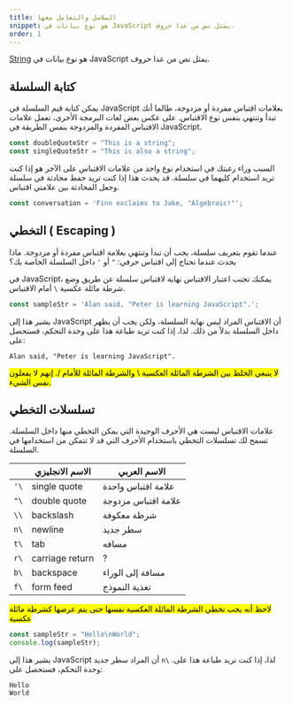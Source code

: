 ```yaml
---
title: السلاسل والتعامل معها
snippet: هو نوع بيانات في JavaScript يمثل نص من عدا حروف. 
order: 1
---
```


[String](https://developer.mozilla.org/en-US/docs/Web/JavaScript/Reference/Global_Objects/String)
هو نوع بيانات في JavaScript يمثل نص من عدا حروف.

## كتابة السلسلة

يمكن كتابة قيم السلسلة في JavaScript بعلامات اقتباس مفردة أو مزدوجة، طالما أنك
تبدأ وتنتهي بنفس نوع الاقتباس. على عكس بعض لغات البرمجة الأخرى، تعمل علامات
الاقتباس المفردة والمزدوجة بنفس الطريقة في JavaScript.

```js
const doubleQuoteStr = "This is a string";
const singleQuoteStr = "This is also a string";
```

السبب وراء رغبتك في استخدام نوع واحد من علامات الاقتباس على الآخر هو إذا كنت
تريد استخدام كليهما في سلسلة. قد يحدث هذا إذا كنت تريد حفظ محادثة في سلسلة وجعل
المحادثة بين علامتي اقتباس.

```js
const conversation = 'Finn exclaims to Jake, "Algebraic!"';
```

## التخطي ( Escaping )

عندما تقوم بتعريف سلسلة، يجب أن تبدأ وتنتهي بعلامة اقتباس مفردة أو مزدوجة. ماذا
يحدث عندما تحتاج إلى اقتباس حرفي: `"` أو `'` داخل السلسلة الخاصة بك؟

في JavaScript، يمكنك تجنب اعتبار الاقتباس نهاية لاقتباس سلسلة عن طريق وضع شرطة
مائلة عكسية `\` أمام الاقتباس.

```js
const sampleStr = 'Alan said, "Peter is learning JavaScript".';
```

يشير هذا إلى JavaScript أن الاقتباس المراد ليس نهاية السلسلة، ولكن يجب أن يظهر
داخل السلسلة بدلاً من ذلك. لذا، إذا كنت تريد طباعة هذا على وحدة التحكم، فستحصل
على:

`Alan said, "Peter is learning JavaScript".`

<mark>
لا ينبغي الخلط بين الشرطة المائلة العكسية \ والشرطة المائلة للأمام /. إنهم لا
يفعلون نفس الشيء.
</mark>

## تسلسلات التخطي

علامات الاقتباس ليست هي الأحرف الوحيدة التي يمكن التخطي منها داخل السلسلة. تسمح
لك تسلسلات التخطي باستخدام الأحرف التي قد لا تتمكن من استخدامها في السلسلة.

|      | الاسم الانجليزي | الاسم العربي        |
| ---- | --------------- | ------------------- |
| `'\` | single quote    | علامة اقتباس واحدة  |
| `"\` | double quote    | علامة اقتباس مزدوجة |
| `\\` | backslash       | شرطة معكوفة         |
| `n\` | newline         | سطر جديد            |
| `t\` | tab             | مسافه               |
| `r\` | carriage return | ?                   |
| `b\` | backspace       | مسافة إلى الوراء    |
| `f\` | form feed       | تغذية النموذج       |

<mark>
لاحظ أنه يجب تخطي الشرطة المائلة العكسية نفسها حتى يتم عرضها كشرطة مائلة عكسية
</mark>

```js
const sampleStr = "Hello\nWorld";
console.log(sampleStr);
```

يشير هذا إلى JavaScript أن المراد سطر جديد `n\` .لذا، إذا كنت تريد طباعة هذا على
وحدة التحكم، فستحصل على:

```
Hello
World
```

<!-- quiz <a href=\"http://www.example.com\" target=\"_blank\">Link</a> -->
